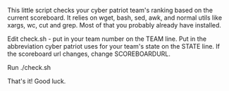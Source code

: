 This little script checks your cyber patriot team's ranking based on the current scoreboard.  It relies on wget, bash, sed, awk, and normal utils like xargs, wc, cut and grep.  Most of that you probably already have installed.

Edit check.sh - put in your team number on the TEAM line.  Put in the abbreviation cyber patriot uses for your team's state on the STATE line.  If the scoreboard url changes, change SCOREBOARDURL.

Run ./check.sh


That's it!  Good luck.
